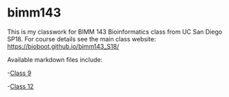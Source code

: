 # bimm143
This is my classwork for BIMM 143 Bioinformatics class from UC San Diego SP18. For course details see the main class website: https://bioboot.github.io/bimm143_S18/

Available markdown files include: 

-[Class 9](https://github.com/DrCletusSpucklerMD/bimm143/blob/master/BIMM_143/MiniLab_Lecture_9/Cancer.Rmd)

-[Class 12](https://github.com/DrCletusSpucklerMD/bimm143/blob/master/Class12/class12.md)
